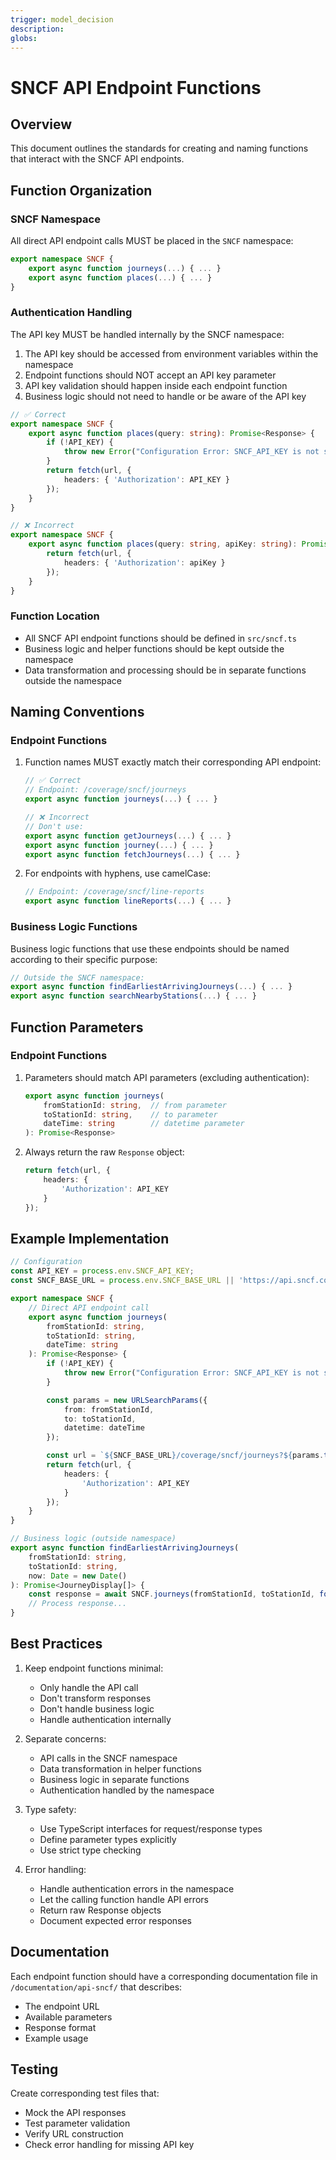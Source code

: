 ```yaml
---
trigger: model_decision
description: 
globs: 
---
```

# SNCF API Endpoint Functions

## Overview

This document outlines the standards for creating and naming functions that interact with the SNCF API endpoints.

## Function Organization

### SNCF Namespace

All direct API endpoint calls MUST be placed in the `SNCF` namespace:

```typescript
export namespace SNCF {
    export async function journeys(...) { ... }
    export async function places(...) { ... }
}
```

### Authentication Handling

The API key MUST be handled internally by the SNCF namespace:

1. The API key should be accessed from environment variables within the namespace
2. Endpoint functions should NOT accept an API key parameter
3. API key validation should happen inside each endpoint function
4. Business logic should not need to handle or be aware of the API key

```typescript
// ✅ Correct
export namespace SNCF {
    export async function places(query: string): Promise<Response> {
        if (!API_KEY) {
            throw new Error("Configuration Error: SNCF_API_KEY is not set");
        }
        return fetch(url, {
            headers: { 'Authorization': API_KEY }
        });
    }
}

// ❌ Incorrect
export namespace SNCF {
    export async function places(query: string, apiKey: string): Promise<Response> {
        return fetch(url, {
            headers: { 'Authorization': apiKey }
        });
    }
}
```

### Function Location

- All SNCF API endpoint functions should be defined in `src/sncf.ts`
- Business logic and helper functions should be kept outside the namespace
- Data transformation and processing should be in separate functions outside the namespace

## Naming Conventions

### Endpoint Functions

1. Function names MUST exactly match their corresponding API endpoint:
   ```typescript
   // ✅ Correct
   // Endpoint: /coverage/sncf/journeys
   export async function journeys(...) { ... }

   // ❌ Incorrect
   // Don't use:
   export async function getJourneys(...) { ... }
   export async function journey(...) { ... }
   export async function fetchJourneys(...) { ... }
   ```

2. For endpoints with hyphens, use camelCase:
   ```typescript
   // Endpoint: /coverage/sncf/line-reports
   export async function lineReports(...) { ... }
   ```

### Business Logic Functions

Business logic functions that use these endpoints should be named according to their specific purpose:

```typescript
// Outside the SNCF namespace:
export async function findEarliestArrivingJourneys(...) { ... }
export async function searchNearbyStations(...) { ... }
```

## Function Parameters

### Endpoint Functions

1. Parameters should match API parameters (excluding authentication):
   ```typescript
   export async function journeys(
       fromStationId: string,  // from parameter
       toStationId: string,    // to parameter
       dateTime: string        // datetime parameter
   ): Promise<Response>
   ```

2. Always return the raw `Response` object:
   ```typescript
   return fetch(url, {
       headers: {
           'Authorization': API_KEY
       }
   });
   ```

## Example Implementation

```typescript
// Configuration
const API_KEY = process.env.SNCF_API_KEY;
const SNCF_BASE_URL = process.env.SNCF_BASE_URL || 'https://api.sncf.com/v1';

export namespace SNCF {
    // Direct API endpoint call
    export async function journeys(
        fromStationId: string,
        toStationId: string,
        dateTime: string
    ): Promise<Response> {
        if (!API_KEY) {
            throw new Error("Configuration Error: SNCF_API_KEY is not set");
        }

        const params = new URLSearchParams({
            from: fromStationId,
            to: toStationId,
            datetime: dateTime
        });

        const url = `${SNCF_BASE_URL}/coverage/sncf/journeys?${params.toString()}`;
        return fetch(url, {
            headers: {
                'Authorization': API_KEY
            }
        });
    }
}

// Business logic (outside namespace)
export async function findEarliestArrivingJourneys(
    fromStationId: string,
    toStationId: string,
    now: Date = new Date()
): Promise<JourneyDisplay[]> {
    const response = await SNCF.journeys(fromStationId, toStationId, formatDate(now));
    // Process response...
}
```

## Best Practices

1. Keep endpoint functions minimal:
   - Only handle the API call
   - Don't transform responses
   - Don't handle business logic
   - Handle authentication internally

2. Separate concerns:
   - API calls in the SNCF namespace
   - Data transformation in helper functions
   - Business logic in separate functions
   - Authentication handled by the namespace

3. Type safety:
   - Use TypeScript interfaces for request/response types
   - Define parameter types explicitly
   - Use strict type checking

4. Error handling:
   - Handle authentication errors in the namespace
   - Let the calling function handle API errors
   - Return raw Response objects
   - Document expected error responses

## Documentation

Each endpoint function should have a corresponding documentation file in `/documentation/api-sncf/` that describes:
- The endpoint URL
- Available parameters
- Response format
- Example usage

## Testing

Create corresponding test files that:
- Mock the API responses
- Test parameter validation
- Verify URL construction
- Check error handling for missing API key
